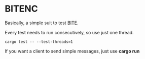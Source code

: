 # BITENC

Basically, a simple suit to test [BITE](https://github.com/alvivar/bite).

Every test needs to run consecutively, so use just one thread.

    cargo test -- --test-threads=1

If you want a client to send simple messages, just use **cargo run**
